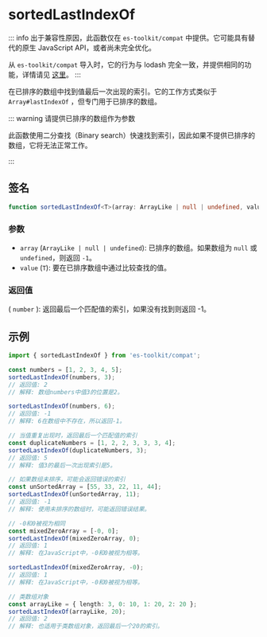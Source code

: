 # sortedLastIndexOf

::: info
出于兼容性原因，此函数仅在 `es-toolkit/compat` 中提供。它可能具有替代的原生 JavaScript API，或者尚未完全优化。

从 `es-toolkit/compat` 导入时，它的行为与 lodash 完全一致，并提供相同的功能，详情请见 [这里](../../../compatibility.md)。
:::

在已排序的数组中找到值最后一次出现的索引。它的工作方式类似于 `Array#lastIndexOf` ，但专门用于已排序的数组。

::: warning 请提供已排序的数组作为参数

此函数使用二分查找（Binary search）快速找到索引，因此如果不提供已排序的数组，它将无法正常工作。

:::

## 签名

```typescript
function sortedLastIndexOf<T>(array: ArrayLike | null | undefined, value: T): number;
```

### 参数

- `array` (`ArrayLike | null | undefined`): 已排序的数组。如果数组为 `null` 或 `undefined`，则返回 `-1`。
- `value` (`T`): 要在已排序数组中通过比较查找的值。

### 返回值

( `number` ): 返回最后一个匹配值的索引，如果没有找到则返回 -1。

## 示例

```typescript
import { sortedLastIndexOf } from 'es-toolkit/compat';

const numbers = [1, 2, 3, 4, 5];
sortedLastIndexOf(numbers, 3);
// 返回值: 2
// 解释: 数组numbers中值3的位置是2。

sortedLastIndexOf(numbers, 6);
// 返回值: -1
// 解释: 6在数组中不存在，所以返回-1。

// 当值重复出现时，返回最后一个匹配值的索引
const duplicateNumbers = [1, 2, 2, 3, 3, 3, 4];
sortedLastIndexOf(duplicateNumbers, 3);
// 返回值: 5
// 解释: 值3的最后一次出现索引是5。

// 如果数组未排序，可能会返回错误的索引
const unSortedArray = [55, 33, 22, 11, 44];
sortedLastIndexOf(unSortedArray, 11);
// 返回值: -1
// 解释: 使用未排序的数组时，可能返回错误结果。

// -0和0被视为相同
const mixedZeroArray = [-0, 0];
sortedLastIndexOf(mixedZeroArray, 0);
// 返回值: 1
// 解释: 在JavaScript中，-0和0被视为相等。

sortedLastIndexOf(mixedZeroArray, -0);
// 返回值: 1
// 解释: 在JavaScript中，-0和0被视为相等。

// 类数组对象
const arrayLike = { length: 3, 0: 10, 1: 20, 2: 20 };
sortedLastIndexOf(arrayLike, 20);
// 返回值: 2
// 解释: 也适用于类数组对象，返回最后一个20的索引。
```
